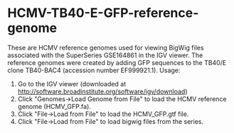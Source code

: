 # HCMV-TB40-E-GFP-reference-genome
These are HCMV reference genomes used for viewing BigWig files associated with the SuperSeries GSE164861 in the IGV viewer.
The reference genomes were created by adding GFP sequences to the TB40/E clone TB40-BAC4 (accession number EF999921.1).
Usage:
1. Go to the IGV viewer (downloaded at http://software.broadinstitute.org/software/igv/download)
2. Click "Genomes->Load Genome from File" to load the HCMV reference genome (HCMV_GFP.fa).
3. Click "File->Load from File" to load the HCMV_GFP.gtf file.
4. Click "File->Load from File" to load bigwig files from the series.
